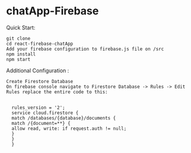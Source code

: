 # chatApp-Firebase

Quick Start:

    git clone
    cd react-firebase-chatApp
    Add your firebase configuration to firebase.js file on /src
    npm install
    npm start

Additional Configuration :

    Create Firestore Database
    On firebase console navigate to Firestore Database -> Rules -> Edit Rules replace the entire code to this:
      
      
      rules_version = '2';
      service cloud.firestore {
      match /databases/{database}/documents {
      match /{document=**} {
      allow read, write: if request.auth != null;
      }
      }
      }


